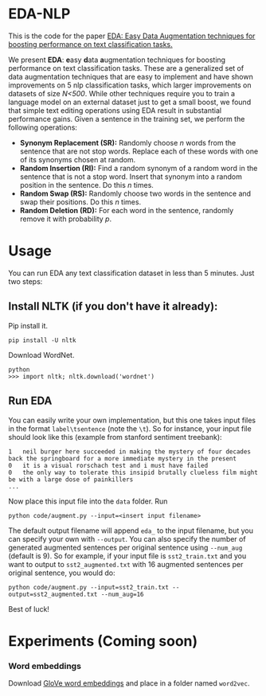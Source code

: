 # EDA-NLP
This is the code for the paper [EDA: Easy Data Augmentation techniques for boosting performance on text classification tasks.](https://arxiv.org/abs/1901.11196)

We present **EDA**: **e**asy **d**ata **a**ugmentation techniques for boosting performance on text classification tasks. These are a generalized set of data augmentation techniques that are easy to implement and have shown improvements on 5 nlp classification tasks, which larger improvements on datasets of size *N<500*. While other techniques require you to train a language model on an external dataset just to get a small boost, we found that simple text editing operations using EDA result in substantial performance gains. Given a sentence in the training set, we perform the following operations:

- **Synonym Replacement (SR):** Randomly choose *n* words from the sentence that are not stop words. Replace each of these words with one of its synonyms chosen at random.
- **Random Insertion (RI):** Find a random synonym of a random word in the sentence that is not a stop word. Insert that synonym into a random position in the sentence. Do this *n* times.
- **Random Swap (RS):** Randomly choose two words in the sentence and swap their positions. Do this *n* times.
- **Random Deletion (RD):** For each word in the sentence, randomly remove it with probability *p*.

# Usage

You can run EDA any text classification dataset in less than 5 minutes. Just two steps:

## Install NLTK (if you don't have it already):

Pip install it.

```
pip install -U nltk
```

Download WordNet.
```
python
>>> import nltk; nltk.download('wordnet')
```

## Run EDA

You can easily write your own implementation, but this one takes input files in the format `label\tsentence` (note the `\t`). So for instance, your input file should look like this (example from stanford sentiment treebank):

```
1   neil burger here succeeded in making the mystery of four decades back the springboard for a more immediate mystery in the present 
0   it is a visual rorschach test and i must have failed 
0   the only way to tolerate this insipid brutally clueless film might be with a large dose of painkillers
...
```

Now place this input file into the `data` folder. Run 

```
python code/augment.py --input=<insert input filename>
```

The default output filename will append `eda_` to the input filename, but you can specify your own with `--output`. You can also specify the number of generated augmented sentences per original sentence using `--num_aug` (default is 9). So for example, if your input file is `sst2_train.txt` and you want to output to `sst2_augmented.txt` with 16 augmented sentences per original sentence, you would do:

```
python code/augment.py --input=sst2_train.txt --output=sst2_augmented.txt --num_aug=16
```

Best of luck!

# Experiments (Coming soon)

### Word embeddings
Download [GloVe word embeddings](https://nlp.stanford.edu/projects/glove/) and place in a folder named `word2vec`.
